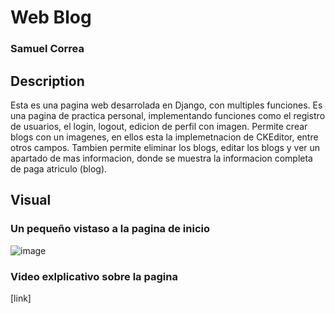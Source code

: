 # Web Blog

### Samuel Correa


## Description
Esta es una pagina web desarrolada en Django, con multiples funciones. Es una pagina de practica personal, implementando funciones como el registro de usuarios, el login, logout, edicion de perfil con imagen. Permite crear blogs con un imagenes, en ellos esta la implemetnacion de CKEditor, entre otros campos. Tambien permite eliminar los blogs, editar los blogs y ver un apartado de mas informacion, donde se muestra la informacion completa de paga atriculo (blog).

## Visual
### Un pequeño vistaso a la pagina de inicio
![image](https://user-images.githubusercontent.com/77868387/163658951-a0601b1c-758d-4016-b64c-9e13ea939ee5.png)
### Video exlplicativo sobre la pagina
[link]
